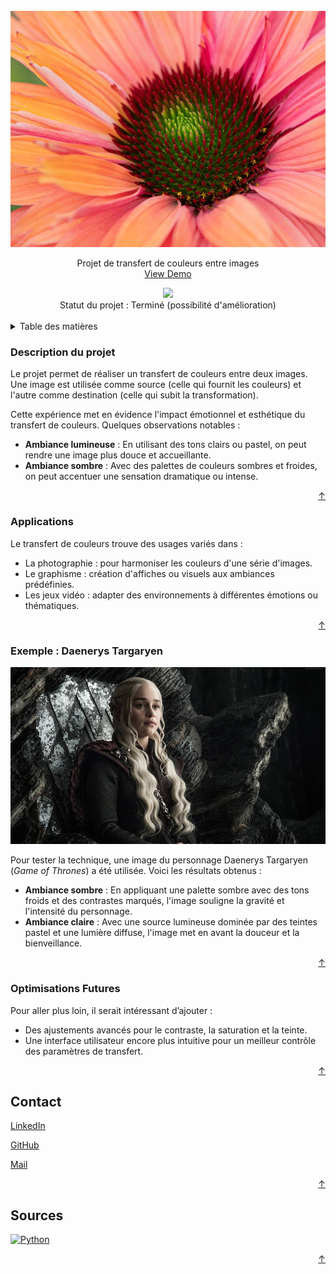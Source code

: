 <!-- INTRODUCTION -->
<br />
<div align="center">
  <img src="https://github.com/Leeexyy4/Guilbert_Emma_TransfertCouleur_Python/blob/main/assets/readme/Fleur.jpg" alt="Logo" width="*" height="*">

  <p align="center">
    Projet de transfert de couleurs entre images
    <br />
    <a href="url_source">View Demo</a>
  </p>

  <img src="https://contrib.rocks/image?repo=Leeexyy4/Guilbert_Emma_TransfertCouleur_Python" />

  <br />
  Statut du projet : Terminé (possibilité d'amélioration)
  <br />
  <br />
</div>

<!-- TABLE DES MATIERES -->
<details>
  <summary>Table des matières</summary>
  <ol>
    <li><strong>Description</strong>
      <ul>
        <li><a href="#description-du-projet">Description du projet</a></li>
        <li><a href="#applications">Applications</a></li>
      </ul>
    </li>
    <li><strong>Exemple</strong>
      <ul>
        <li><a href="#exemple-daenerys-targaryen">Exemple : Daenerys Targaryen</a></li>
      </ul>
    </li>
    <li><strong>Optimisations Futures</strong></li>
    <li><strong>En savoir plus</strong>
      <ul>
        <li><a href="#contact">Contact</a></li>
        <li><a href="#sources">Sources</a></li>
      </ul>
    </li>
  </ol>
</details>

<!-- DESCRIPTION DU PROJET -->
### Description du projet

Le projet permet de réaliser un transfert de couleurs entre deux images. Une image est utilisée comme source (celle qui fournit les couleurs) et l'autre comme destination (celle qui subit la transformation).

Cette expérience met en évidence l'impact émotionnel et esthétique du transfert de couleurs. Quelques observations notables :

- **Ambiance lumineuse** : En utilisant des tons clairs ou pastel, on peut rendre une image plus douce et accueillante.
- **Ambiance sombre** : Avec des palettes de couleurs sombres et froides, on peut accentuer une sensation dramatique ou intense.

<p align="right"><a href="#readme-top">&#8593</a></p>

### Applications

Le transfert de couleurs trouve des usages variés dans :

- La photographie : pour harmoniser les couleurs d'une série d'images.
- Le graphisme : création d'affiches ou visuels aux ambiances prédéfinies.
- Les jeux vidéo : adapter des environnements à différentes émotions ou thématiques.

<p align="right"><a href="#readme-top">&#8593</a></p>

<!-- EXEMPLE : DAENERYS TARGARYEN -->
### Exemple : Daenerys Targaryen

<img src="https://github.com/Leeexyy4/Guilbert_Emma_TransfertCouleur_Python/blob/main/assets/readme/Daenerys.jpg" alt="Daenerys" width="*" height="*">

Pour tester la technique, une image du personnage Daenerys Targaryen (*Game of Thrones*) a été utilisée. Voici les résultats obtenus :

- **Ambiance sombre** : En appliquant une palette sombre avec des tons froids et des contrastes marqués, l'image souligne la gravité et l'intensité du personnage.
- **Ambiance claire** : Avec une source lumineuse dominée par des teintes pastel et une lumière diffuse, l'image met en avant la douceur et la bienveillance.

<p align="right"><a href="#readme-top">&#8593</a></p>

<!-- OPTIMISATIONS FUTURES -->
### Optimisations Futures

Pour aller plus loin, il serait intéressant d’ajouter :

- Des ajustements avancés pour le contraste, la saturation et la teinte.
- Une interface utilisateur encore plus intuitive pour un meilleur contrôle des paramètres de transfert.

<p align="right"><a href="#readme-top">&#8593</a></p>

<!-- CONTACT -->
## Contact

[LinkedIn](https://www.linkedin.com/in/username/)

[GitHub](https://github.com/username/color_transfer_project)

[Mail](mailto:username@example.com)

<p align="right"><a href="#readme-top">&#8593</a></p>

<!-- SOURCES -->
## Sources

<a href="https://www.python.org/downloads/">
    <img src="https://simpleicons.org/icons/python.svg" alt="Python" style="width:30px; height:30px;">
</a>

<p align="right"><a href="#readme-top">&#8593</a></p>
